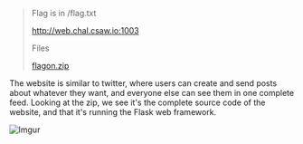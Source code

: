 > Flag is in /flag.txt
> 
> http://web.chal.csaw.io:1003
> 
> Files
> 
> [flagon.zip](https://ctf.csaw.io/files/5d0977e48372db7e81cbf84752a4c511/flagon.zip)

The website is similar to twitter, where users can create and send posts about whatever they want, and everyone else can see them in one complete feed. Looking at the zip, we see it's the complete source code of the website, and that it's running the Flask web framework.

![Imgur](https://i.imgur.com/KoROMvT.png)

